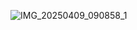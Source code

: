 ![IMG_20250409_090858_1](https://github.com/user-attachments/assets/99baf009-8755-47c7-a4c7-9d68d3c3975a)
